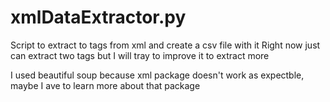 # xmlDataExtractor.py
Script to extract to tags from xml and create a csv file with it
Right now just can extract two tags but I will tray to improve it to extract more

I used beautiful soup because xml package doesn't work as expectble, maybe I ave to learn more about that package
